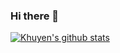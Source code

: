 ### Hi there 👋

<!--
**roodymike/roodymike** is a ✨ _special_ ✨ repository because its `README.md` (this file) appears on your GitHub profile.

Here are some ideas to get you started:

- 🔭 I’m currently working on ...
- 🌱 I’m currently learning ...
- 👯 I’m looking to collaborate on ...
- 🤔 I’m looking for help with ...
- 💬 Ask me about ...
- 📫 How to reach me: ...
- 😄 Pronouns: ...
- ⚡ Fun fact: ...
-->

[![Khuyen's github stats](https://github-readme-stats.vercel.app/api?username=roodymike&count_private=true&show_icons=true&theme=radical&hide_rank=false)](https://github.com/anuraghazra/github-readme-stats)
